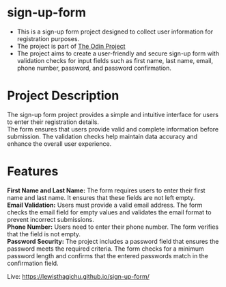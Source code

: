 # sign-up-form

* This is a sign-up form project designed to collect user information for registration purposes.<br />
* The project is part of [The Odin Project](https://www.theodinproject.com/)<br />
* The project aims to create a user-friendly and secure sign-up form with validation checks for input fields such as first name, last name, email, phone number, password, and password confirmation.<br />

# Project Description<br >
The sign-up form project provides a simple and intuitive interface for users to enter their registration details.<br /> 
The form ensures that users provide valid and complete information before submission. The validation checks help maintain data accuracy and enhance the overall user experience.

# Features
**First Name and Last Name:** The form requires users to enter their first name and last name. It ensures that these fields are not left empty.<br />
**Email Validation:** Users must provide a valid email address. The form checks the email field for empty values and validates the email format to prevent incorrect submissions.  
**Phone Number:** Users need to enter their phone number. The form verifies that the field is not empty.  
**Password Security:** The project includes a password field that ensures the password meets the required criteria. The form checks for a minimum password length and confirms that the entered passwords match in the confirmation field.  

Live: https://lewisthagichu.github.io/sign-up-form/

